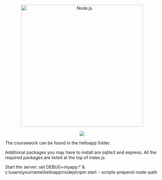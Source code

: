 <p align="center">
  <a href="https://nodejs.org/">
    <img alt="Node.js" src="https://nodejs.org/static/images/logo-light.svg" width="400"/>
  </a>
</p>
<p align="center">
  <a title="CII Best Practices" href="https://bestpractices.coreinfrastructure.org/projects/29"><img src="https://bestpractices.coreinfrastructure.org/projects/29/badge"></a>
</p>

The coursework can be found in the helloapp folder. 

Additional packages you may have to install are sqlite3 and express.
All the required packages are listed at the top of index.js.

Start the server:
set DEBUG=myapp:* & c:\users\yourname\helloapp\nodejs\npm start --scripts-prepend-node-path
